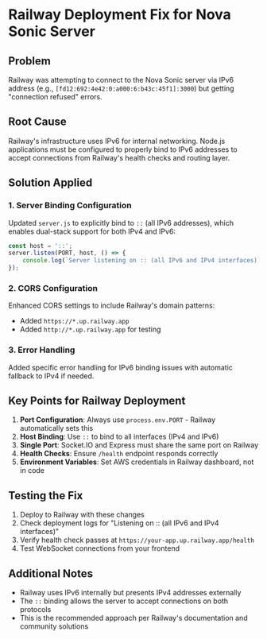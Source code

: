 # Railway Deployment Fix for Nova Sonic Server

## Problem
Railway was attempting to connect to the Nova Sonic server via IPv6 address (e.g., `[fd12:692:4e42:0:a000:6:b43c:45f1]:3000`) but getting "connection refused" errors.

## Root Cause
Railway's infrastructure uses IPv6 for internal networking. Node.js applications must be configured to properly bind to IPv6 addresses to accept connections from Railway's health checks and routing layer.

## Solution Applied

### 1. Server Binding Configuration
Updated `server.js` to explicitly bind to `::` (all IPv6 addresses), which enables dual-stack support for both IPv4 and IPv6:

```javascript
const host = '::';
server.listen(PORT, host, () => {
    console.log(`Server listening on :: (all IPv6 and IPv4 interfaces)`);
});
```

### 2. CORS Configuration
Enhanced CORS settings to include Railway's domain patterns:
- Added `https://*.up.railway.app`
- Added `http://*.up.railway.app` for testing

### 3. Error Handling
Added specific error handling for IPv6 binding issues with automatic fallback to IPv4 if needed.

## Key Points for Railway Deployment

1. **Port Configuration**: Always use `process.env.PORT` - Railway automatically sets this
2. **Host Binding**: Use `::` to bind to all interfaces (IPv4 and IPv6)
3. **Single Port**: Socket.IO and Express must share the same port on Railway
4. **Health Checks**: Ensure `/health` endpoint responds correctly
5. **Environment Variables**: Set AWS credentials in Railway dashboard, not in code

## Testing the Fix

1. Deploy to Railway with these changes
2. Check deployment logs for "Listening on :: (all IPv6 and IPv4 interfaces)"
3. Verify health check passes at `https://your-app.up.railway.app/health`
4. Test WebSocket connections from your frontend

## Additional Notes

- Railway uses IPv6 internally but presents IPv4 addresses externally
- The `::` binding allows the server to accept connections on both protocols
- This is the recommended approach per Railway's documentation and community solutions